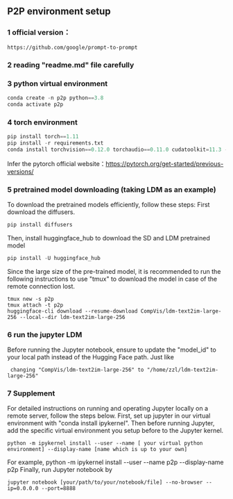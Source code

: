 ## P2P environment setup

### 1 official version：
```
https://github.com/google/prompt-to-prompt
```
### 2 reading "readme.md" file carefully
### 3 python virtual environment
```python
conda create -n p2p python==3.8
conda activate p2p
```
### 4 torch environment
```python
pip install torch==1.11
pip install -r requirements.txt
conda install torchvision==0.12.0 torchaudio==0.11.0 cudatoolkit=11.3 -c pytorch
```
Infer the pytorch official website：https://pytorch.org/get-started/previous-versions/
### 5 pretrained model downloading (taking LDM as an example)
To download the pretrained models efficiently, follow these steps:
First download the diffusers.
```python
pip install diffusers
```
Then, install huggingface_hub to download the SD and LDM pretrained model
```python
pip install -U huggingface_hub
```
Since the large size of the pre-trained model, it is recommended to  run the following instructions  to use "tmux" to download the model in case of the remote connection lost.
```shell
tmux new -s p2p
tmux attach -t p2p
huggingface-cli download --resume-download CompVis/ldm-text2im-large-256 --local--dir ldm-text2im-large-256
```
### 6 run the jupyter LDM
Before running the Jupyter notebook, ensure to update the "model_id" to your local path instead of the Hugging Face path.
Just like 
```
 changing "CompVis/ldm-text2im-large-256" to "/home/zzl/ldm-text2im-large-256"
```
### 7 Supplement
For detailed instructions on running and operating Jupyter locally on a remote server, follow the steps below. 
First, set up jupyter  in our virtual environment with "conda install ipykernel".
Then before  running Jupyter,  add the specific virtual environment you setup before to the Jupyter kernel.
```shell
python -m ipykernel install --user --name [ your virtual python environment] --display-name [name which is up to your own]
```
For example, python -m ipykernel install --user --name p2p --display-name p2p
Finally,  run Jupyter notebook  by 
```shell
jupyter notebook [your/path/to/your/notebook/file] --no-browser --ip=0.0.0.0 --port=8888
```

